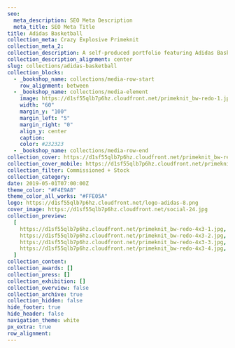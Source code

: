 ```yaml
---
seo:
  meta_description: SEO Meta Description
  meta_title: SEO Meta Title
title: Adidas Basketball
collection_meta: Crazy Explosive Primeknit
collection_meta_2:
collection_description: A self-produced portfolio featuring Adidas Basketball apparel and footwear.
collection_description_alignment: center
slug: collections/adidas-basketball
collection_blocks:
  - _bookshop_name: collections/media-row-start
    row_alignment: between
  - _bookshop_name: collections/media-element
    image: https://d1sf55qlb7p6hz.cloudfront.net/primeknit_bw-redo-1.jpg
    width: "60"
    margin_y: "100"
    margin_left: "5"
    margin_right: "0"
    align_y: center
    caption:
    color: #232323
  - _bookshop_name: collections/media-row-end
collection_cover: https://d1sf55qlb7p6hz.cloudfront.net/primeknit_bw-redo-horizontal-1.jpg
collection_cover_mobile: https://d1sf55qlb7p6hz.cloudfront.net/primeknit_bw-redo-vertical-1.jpg
collection_filter: Commissioned + Stock
collection_category:
date: 2019-05-01T07:00:00Z
theme_color: "#F4E9A8"
theme_color_all_works: "#FFE05A"
logo: https://d1sf55qlb7p6hz.cloudfront.net/logo-adidas-8.png
cover_image: https://d1sf55qlb7p6hz.cloudfront.net/social-24.jpg
collection_preview:
  [
    https://d1sf55qlb7p6hz.cloudfront.net/primeknit_bw-redo-4x3-1.jpg,
    https://d1sf55qlb7p6hz.cloudfront.net/primeknit_bw-redo-4x3-2.jpg,
    https://d1sf55qlb7p6hz.cloudfront.net/primeknit_bw-redo-4x3-3.jpg,
    https://d1sf55qlb7p6hz.cloudfront.net/primeknit_bw-redo-4x3-4.jpg,
  ]
collection_content:
collection_awards: []
collection_press: []
collection_exhibition: []
collection_overview: false
collection_archive: true
collection_hidden: false
hide_footer: true
hide_header: false
navigation_theme: white
px_extra: true
row_alignment:
---
```

